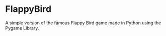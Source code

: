# FlappyBird
A simple version of the famous Flappy Bird game made in Python using the Pygame Library.

